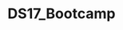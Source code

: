 ---
title : "DS17_Bootcamp"
layout : category-archive
category: DS17_Bootcamp
permalink : /DS17_Bootcamp/
author profile : true
sidebar_main : true
---